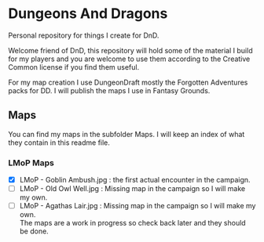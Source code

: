 # Dungeons And Dragons 
Personal repository for things I create for DnD. 

Welcome friend of DnD, this repository will hold some of the material I build for my players and you are welcome to use them according to the Creative Common license if you find them useful.  

For my map creation I use DungeonDraft mostly the Forgotten Adventures packs for DD. I will publish the maps I use in Fantasy Grounds.

## Maps
You can find my maps in the subfolder Maps. I will keep an index of what they contain in this readme file.  

### LMoP Maps
- [x] LMoP - Goblin Ambush.jpg : the first actual encounter in the campaign.  
- [ ] LMoP - Old Owl Well.jpg : Missing map in the campaign so I will make my own.  
- [ ] LMoP - Agathas Lair.jpg : Missing map in the campaign so I will make my own.  
The maps are a work in progress so check back later and they should be done.
